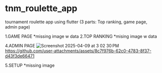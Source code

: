 # tnm_roulette_app
tournament roulette app using flutter (3 parts: Top ranking, game page, admin page)


1.GAME PAGE
*missing image w data
2.TOP RANKING 
*mising image w data

4.ADMIN PAGE
![Screenshot 2025-04-09 at 3 02 30 PM](https://github.com/user-attachments/assets/aebd3b14-23b5-4677-8aa8-2e00d328f9bc)
https://github.com/user-attachments/assets/8c7f976b-62c0-4783-8f37-d43f3de66471


5.SETUP
*missing image 



